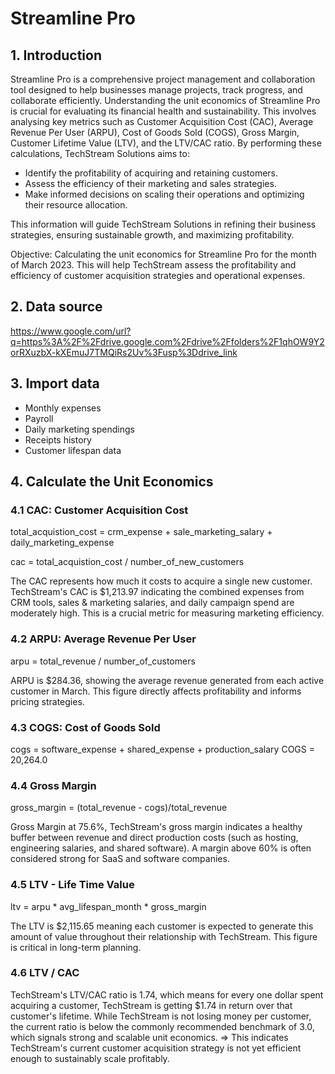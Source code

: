 # Streamline Pro

## 1. Introduction
Streamline Pro is a comprehensive project management and collaboration tool designed to help businesses manage projects, track progress, and collaborate efficiently. Understanding the unit economics of Streamline Pro is crucial for evaluating its financial health and sustainability. This involves analysing key metrics such as Customer Acquisition Cost (CAC), Average Revenue Per User (ARPU), Cost of Goods Sold (COGS), Gross Margin, Customer Lifetime Value (LTV), and the LTV/CAC ratio.
By performing these calculations, TechStream Solutions aims to:
- Identify the profitability of acquiring and retaining customers.
- Assess the efficiency of their marketing and sales strategies.
- Make informed decisions on scaling their operations and optimizing their resource allocation.

This information will guide TechStream Solutions in refining their business strategies, ensuring sustainable growth, and maximizing profitability.

Objective: Calculating the unit economics for Streamline Pro for the month of March 2023. This will help TechStream assess the profitability and efficiency of customer acquisition strategies and operational expenses.

## 2. Data source
https://www.google.com/url?q=https%3A%2F%2Fdrive.google.com%2Fdrive%2Ffolders%2F1qhOW9Y2orRXuzbX-kXEmuJ7TMQiRs2Uv%3Fusp%3Ddrive_link

## 3. Import data
- Monthly expenses
- Payroll
- Daily marketing spendings
- Receipts history
- Customer lifespan data

## 4. Calculate the Unit Economics
### 4.1 CAC: Customer Acquisition Cost

total_acquistion_cost = crm_expense + sale_marketing_salary + daily_marketing_expense

cac = total_acquistion_cost / number_of_new_customers

The CAC represents how much it costs to acquire a single new customer. TechStream's CAC is $1,213.97 indicating the combined expenses from CRM tools, sales & marketing salaries, and daily campaign spend are moderately high. This is a crucial metric for measuring marketing efficiency.

### 4.2 ARPU: Average Revenue Per User

arpu = total_revenue / number_of_customers

ARPU is $284.36, showing the average revenue generated from each active customer in March. This figure directly affects profitability and informs pricing strategies.

### 4.3 COGS: Cost of Goods Sold
cogs = software_expense + shared_expense + production_salary
COGS = 20,264.0

### 4.4 Gross Margin

gross_margin = (total_revenue - cogs)/total_revenue

Gross Margin at 75.6%, TechStream's gross margin indicates a healthy buffer between revenue and direct production costs (such as hosting, engineering salaries, and shared software). A margin above 60% is often considered strong for SaaS and software companies.

### 4.5 LTV - Life Time Value

ltv = arpu * avg_lifespan_month * gross_margin

The LTV is $2,115.65 meaning each customer is expected to generate this amount of value throughout their relationship with TechStream. This figure is critical in long-term planning.

### 4.6 LTV / CAC
TechStream's LTV/CAC ratio is 1.74, which means for every one dollar spent acquiring a customer, TechStream is getting $1.74 in return over that customer's lifetime. While TechStream is not losing money per customer, the current ratio is below the commonly recommended benchmark of 3.0, which signals strong and scalable unit economics. => This indicates TechStream's current customer acquisition strategy is not yet efficient enough to sustainably scale profitably.
